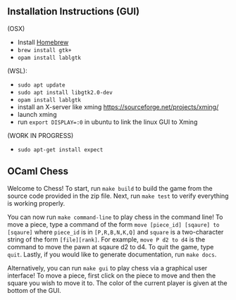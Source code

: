 ## Installation Instructions (GUI)

(OSX)
- Install [Homebrew](https://brew.sh/)
- `brew install gtk+`
- `opam install lablgtk`

(WSL):
- `sudo apt update`
- `sudo apt install libgtk2.0-dev`
- `opam install lablgtk`
- install an X-server like xming https://sourceforge.net/projects/xming/
- launch xming
- run `export DISPLAY=:0` in ubuntu to link the linux GUI to Xming

(WORK IN PROGRESS)
- `sudo apt-get install expect`

## OCaml Chess

Welcome to Chess! To start, run `make build` to build the game from the source
code provided in the zip file. Next, run `make test` to verify everything is
working properly.

You can now run `make command-line` to play chess in the command line! To move
a piece, type a command of the form `move [piece_id] [sqaure] to [sqaure]`
where `piece_id` is in `[P,R,B,N,K,Q]` and `square` is a two-character string
of the form `[file][rank]`. For example, `move P d2 to d4` is the command to
move the pawn at sqaure d2 to d4. To quit the game, type `quit`. Lastly, if you
would like to generate documentation, run `make docs`.

Alternatively, you can run `make gui` to play chess via a graphical user
interface! To move a piece, first click on the piece to move and then the
square you wish to move it to. The color of the current player is given
at the bottom of the GUI.

